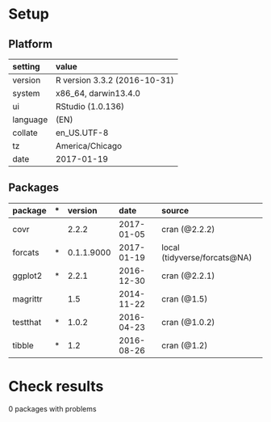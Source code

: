 # Setup

## Platform

|setting  |value                        |
|:--------|:----------------------------|
|version  |R version 3.3.2 (2016-10-31) |
|system   |x86_64, darwin13.4.0         |
|ui       |RStudio (1.0.136)            |
|language |(EN)                         |
|collate  |en_US.UTF-8                  |
|tz       |America/Chicago              |
|date     |2017-01-19                   |

## Packages

|package  |*  |version    |date       |source                       |
|:--------|:--|:----------|:----------|:----------------------------|
|covr     |   |2.2.2      |2017-01-05 |cran (@2.2.2)                |
|forcats  |*  |0.1.1.9000 |2017-01-19 |local (tidyverse/forcats@NA) |
|ggplot2  |*  |2.2.1      |2016-12-30 |cran (@2.2.1)                |
|magrittr |   |1.5        |2014-11-22 |cran (@1.5)                  |
|testthat |*  |1.0.2      |2016-04-23 |cran (@1.0.2)                |
|tibble   |*  |1.2        |2016-08-26 |cran (@1.2)                  |

# Check results
0 packages with problems


